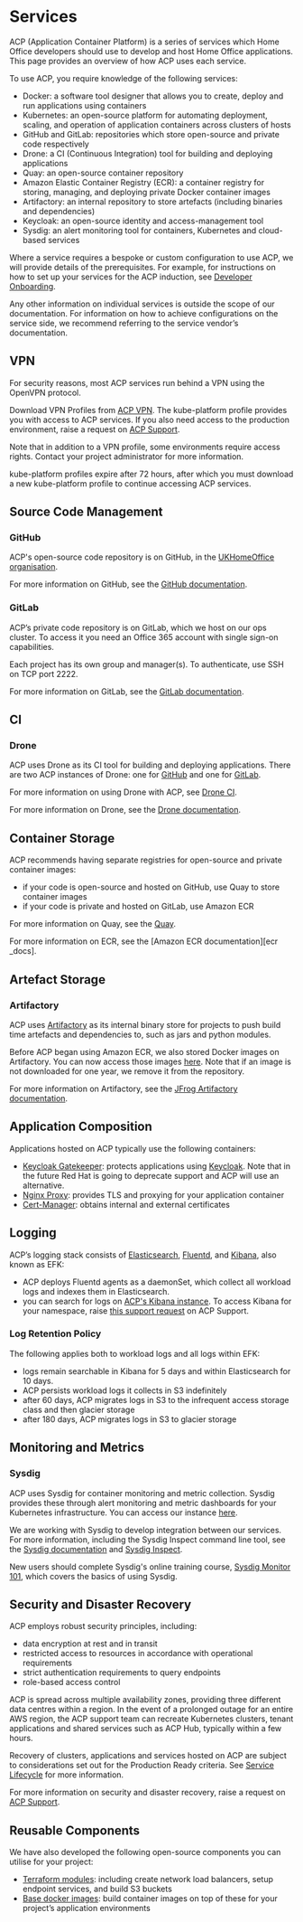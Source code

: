 # Services

ACP (Application Container Platform) is a series of services which Home Office developers should use to develop and host Home Office applications. This page provides an overview of how ACP uses each service.

To use ACP, you require knowledge of the following services:

  * Docker: a software tool designer that allows you to create, deploy and run applications using containers
  * Kubernetes: an open-source platform for automating deployment, scaling, and operation of application containers across clusters of hosts
  * GitHub and GitLab: repositories which store open-source and private code respectively
  * Drone: a CI (Continuous Integration) tool for building and deploying applications
  * Quay: an open-source container repository
  * Amazon Elastic Container Registry (ECR): a container registry for storing, managing, and deploying private Docker container images
  * Artifactory: an internal repository to store artefacts (including binaries and dependencies)
  * Keycloak: an open-source identity and access-management tool
  * Sysdig: an alert monitoring tool for containers, Kubernetes and cloud-based services

Where a service requires a bespoke or custom configuration to use ACP, we will provide details of the prerequisites. For example, for instructions on how to set up your services for the ACP induction, see [Developer Onboarding][dev_onboarding].

Any other information on individual services is outside the scope of our documentation. For information on how to achieve configurations on the service side, we recommend referring to the service vendor’s documentation.    



## VPN


For security reasons, most ACP services run behind a VPN using the OpenVPN protocol.

Download VPN Profiles from [ACP VPN][acp_vpn]. The kube-platform profile provides you with access to ACP services. If you also need access to the production environment, raise a request on [ACP Support][support].

Note that in addition to a VPN profile, some environments require access rights. Contact your project administrator for more information.

kube-platform profiles expire after 72 hours, after which you must download a new kube-platform profile to continue accessing ACP services.



## Source Code Management

### GitHub

ACP's open-source code repository is on GitHub, in the [UKHomeOffice organisation][ho_repo].

For more information on GitHub, see the [GitHub documentation][github_docs].

### GitLab

ACP’s private code repository is on GitLab, which we host on our ops cluster. To access it you need an Office 365 account with single sign-on capabilities.

Each project has its own group and manager(s). To authenticate, use SSH on TCP port 2222.

For more information on GitLab, see the [GitLab documentation][gitlab_docs].



## CI

### Drone

ACP uses Drone as its CI tool for building and deploying applications. There are two ACP instances of Drone: one for [GitHub][drone_gh] and one for [GitLab][drone_gl].

For more information on using Drone with ACP, see [Drone CI][drone_ci].

For more information on Drone, see the [Drone documentation][drone_docs].



## Container Storage

ACP recommends having separate registries for open-source and private container images:

  * if your code is open-source and hosted on GitHub, use Quay to store container images
  * if your code is private and hosted on GitLab, use Amazon ECR

For more information on Quay, see the [Quay][quay_docs].

For more information on ECR, see the [Amazon ECR documentation][ecr _docs].



## Artefact Storage

### Artifactory

ACP uses [Artifactory][artifactory] as its internal binary store for projects to push build time artefacts and dependencies to, such as jars and python modules.  

Before ACP began using Amazon ECR, we also stored Docker images on Artifactory. You can now access those images [here][docker_images]. Note that if an image is not downloaded for one year, we remove it from the repository.

For more information on Artifactory, see the [JFrog Artifactory documentation][artifactory_docs].



## Application Composition

Applications hosted on ACP typically use the following containers:

  * [Keycloak Gatekeeper][gatekeeper]: protects applications using [Keycloak][keycloak]. Note that in the future Red Hat is going to deprecate support and ACP will use an alternative.
  * [Nginx Proxy][nginx]: provides TLS and proxying for your application container
  * [Cert-Manager][cert_mgr]: obtains internal and external certificates



## Logging

ACP’s logging stack consists of [Elasticsearch][elasticsearch], [Fluentd][fluentd], and [Kibana][kibana], also known as EFK:

  * ACP deploys Fluentd agents as a daemonSet, which collect all workload logs and indexes them in Elasticsearch.
  * you can search for logs on [ACP's Kibana instance][acp_kibana]. To access Kibana for your namespace, raise [this support request][support_kibana] on ACP Support.

### Log Retention Policy

The following applies both to workload logs and all logs within EFK:

  * logs remain searchable in Kibana for 5 days and within Elasticsearch for 10 days.
  * ACP persists workload logs it collects in S3 indefinitely  
  * after 60 days, ACP migrates logs in S3 to the infrequent access storage class and then glacier storage  
  * after 180 days, ACP migrates logs in S3 to glacier storage



## Monitoring and Metrics

### Sysdig

ACP uses Sysdig for container monitoring and metric collection. Sysdig provides these through alert monitoring and metric dashboards for your Kubernetes infrastructure. You can access our instance [here][acp_sysdig].

We are working with Sysdig to develop integration between our services. For more information, including the Sysdig Inspect command line tool, see the [Sysdig documentation][sysdig_docs] and [Sysdig Inspect][sysdig_inspect].

New users should complete Sysdig's online training course, [Sysdig Monitor 101][sysdig_101], which covers the basics of using Sysdig.



## Security and Disaster Recovery

ACP employs robust security principles, including:

  * data encryption at rest and in transit
  * restricted access to resources in accordance with operational requirements
  * strict authentication requirements to query endpoints
  * role-based access control

ACP is spread across multiple availability zones, providing three different data centres within a region. In the event of a prolonged outage for an entire AWS region, the ACP support team can recreate Kubernetes clusters, tenant applications and shared services such as ACP Hub, typically within a few hours.

Recovery of clusters, applications and services hosted on ACP are subject to considerations set out for the Production Ready criteria. See [Service Lifecycle][service_lifecycle] for more information.

For more information on security and disaster recovery, raise a request on [ACP Support][support].



## Reusable Components

We have also developed the following open-source components you can utilise for your project:

  * [Terraform modules][terraform]: including create network load balancers, setup endpoint services, and build S3 buckets
  * [Base docker images][base_images]: build container images on top of these for your project’s application environments

[dev_onboarding]: https://ukhomeoffice.github.io/application-container-platform/developer-docs/dev-setup.html
[acp_vpn]: https://access-acp.digital.homeoffice.gov.uk/ui/profiles
[ho_repo]: https://github.com/UKHomeOffice
[github_docs]: https://docs.github.com/en
[gitlab_docs]: https://docs.gitlab.com/ce/README.html
[drone_gh]: https://drone-gh.acp.homeoffice.gov.uk/
[drone_gl]: https://drone-gl.acp.homeoffice.gov.uk/
[drone_ci]: https://ukhomeoffice.github.io/application-container-platform/how-to-docs/drone-how-to.html
[drone_docs]: https://docs.drone.io/
[quay_docs]: https://quay.io/organization/ukhomeofficedigital
[ecr_docs]: https://docs.aws.amazon.com/ecr/
[artifactory]: https://artifactory.digital.homeoffice.gov.uk/artifactory/webapp/
[artifactory_docs]: https://www.jfrog.com/confluence/display/JFROG/JFrog+Artifactory
[docker_images]: https://docker.digital.homeoffice.gov.uk/artifactory/webapp/#/home
[gatekeeper]: https://www.keycloak.org/docs/latest/securing_apps/#_keycloak_generic_adapter
[keycloak]: https://www.keycloak.org/
[nginx]: https://github.com/UKHomeOffice/docker-nginx-proxy
[cert_mgr]: https://ukhomeoffice.github.io/application-container-platform/how-to-docs/cert-manager.html
[elasticsearch]: https://github.com/UKHomeOffice/docker-elasticsearch
[fluentd]: https://github.com/fluent/fluentd
[kibana]: https://github.com/UKHomeOffice/docker-kibana
[acp_kibana]: https://kibana.acp.homeoffice.gov.uk/
[support_kibana]: https://support.acp.homeoffice.gov.uk/servicedesk/customer/portal/1/create/34
[acp_sysdig]: https://sysdig.digital.homeoffice.gov.uk/#/
[sysdig_docs]: https://docs.sysdig.com/
[sysdig_inspect]: https://github.com/draios/sysdig-inspect
[sysdig_101]: https://learn.sysdig.com/
[service_lifecycle]: https://ukhomeoffice.github.io/application-container-platform/service-lifecycle.html
[support]: https://support.acp.homeoffice.gov.uk/servicedesk/customer/portals
[terraform]: https://github.com/UKHomeOffice?utf8=%E2%9C%93&q=acp-tf&type=&language=
[base_images]: https://github.com/UKHomeOffice?utf8=%E2%9C%93&q=docker-&type=&language=
